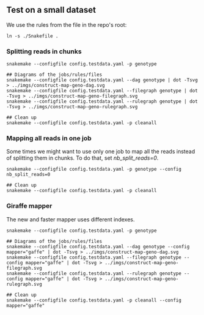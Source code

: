 ## Test on a small dataset

We use the rules from the file in the repo's root:

```
ln -s ./Snakefile .
```

### Splitting reads in chunks

``` 
snakemake --configfile config.testdata.yaml -p genotype

## Diagrams of the jobs/rules/files
snakemake --configfile config.testdata.yaml --dag genotype | dot -Tsvg > ../imgs/construct-map-geno-dag.svg
snakemake --configfile config.testdata.yaml --filegraph genotype | dot -Tsvg > ../imgs/construct-map-geno-filegraph.svg
snakemake --configfile config.testdata.yaml --rulegraph genotype | dot -Tsvg > ../imgs/construct-map-geno-rulegraph.svg

## Clean up
snakemake --configfile config.testdata.yaml -p cleanall
```

### Mapping all reads in one job

Some times we might want to use only one job to map all the reads instead of splitting them in chunks.
To do that, set *nb_split_reads=0*.

``` 
snakemake --configfile config.testdata.yaml -p genotype --config nb_split_reads=0

## Clean up
snakemake --configfile config.testdata.yaml -p cleanall
```

### Giraffe mapper

The new and faster mapper uses different indexes.

``` 
snakemake --configfile config.testdata.yaml -p genotype

## Diagrams of the jobs/rules/files
snakemake --configfile config.testdata.yaml --dag genotype --config mapper="gaffe" | dot -Tsvg > ../imgs/construct-map-geno-dag.svg
snakemake --configfile config.testdata.yaml --filegraph genotype --config mapper="gaffe" | dot -Tsvg > ../imgs/construct-map-geno-filegraph.svg
snakemake --configfile config.testdata.yaml --rulegraph genotype --config mapper="gaffe" | dot -Tsvg > ../imgs/construct-map-geno-rulegraph.svg

## Clean up
snakemake --configfile config.testdata.yaml -p cleanall --config mapper="gaffe" 
```
